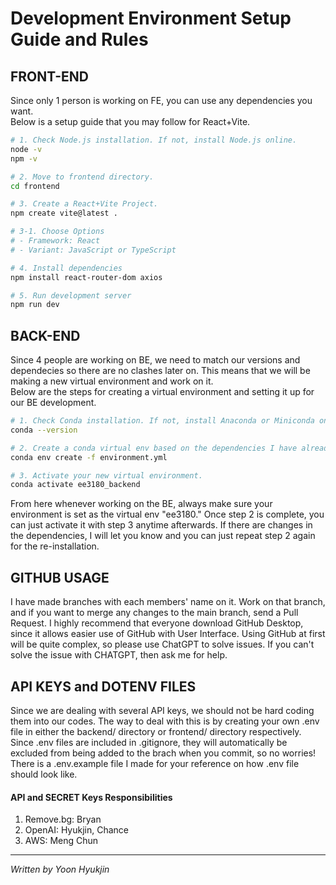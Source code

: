 # Development Environment Setup Guide and Rules

## FRONT-END
Since only 1 person is working on FE, you can use any dependencies you want.
<br> Below is a setup guide that you may follow for React+Vite.

```bash
# 1. Check Node.js installation. If not, install Node.js online.
node -v
npm -v

# 2. Move to frontend directory.
cd frontend

# 3. Create a React+Vite Project.
npm create vite@latest .

# 3-1. Choose Options
# - Framework: React
# - Variant: JavaScript or TypeScript

# 4. Install dependencies
npm install react-router-dom axios

# 5. Run development server
npm run dev
```


## BACK-END
Since 4 people are working on BE, we need to match our versions and dependecies so there are no clashes later on. This means that we will be making a new virtual environment and work on it.
<br> Below are the steps for creating a virtual environment and setting it up for our BE development.

```bash
# 1. Check Conda installation. If not, install Anaconda or Miniconda online.
conda --version

# 2. Create a conda virtual env based on the dependencies I have already made.
conda env create -f environment.yml

# 3. Activate your new virtual environment.
conda activate ee3180_backend
```
From here whenever working on the BE, always make sure your environment is set as the virtual env "ee3180." Once step 2 is complete, you can just activate it with step 3 anytime afterwards. If there are changes in the dependencies, I will let you know and you can just repeat step 2 again for the re-installation.


## GITHUB USAGE
I have made branches with each members' name on it. Work on that branch, and if you want to merge any changes to the main branch, send a Pull Request.
I highly recommend that everyone download GitHub Desktop, since it allows easier use of GitHub with User Interface.
Using GitHub at first will be quite complex, so please use ChatGPT to solve issues.
If you can't solve the issue with CHATGPT, then ask me for help.


## API KEYS and DOTENV FILES
Since we are dealing with several API keys, we should not be hard coding them into our codes. The way to deal with this is by creating your own .env file in either the backend/ directory or frontend/ directory respectively.
Since .env files are included in .gitignore, they will automatically be excluded from being added to the brach when you commit, so no worries!
There is a .env.example file I made for your reference on how .env file should look like.

#### API and SECRET Keys Responsibilities
1. Remove.bg: Bryan
2. OpenAI: Hyukjin, Chance
3. AWS: Meng Chun

---
_Written by Yoon Hyukjin_